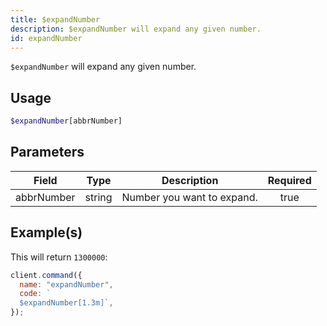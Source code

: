 ```yaml
---
title: $expandNumber
description: $expandNumber will expand any given number.
id: expandNumber
---
```


`$expandNumber` will expand any given number.

## Usage

```php
$expandNumber[abbrNumber]
```

## Parameters

| Field      | Type   | Description                | Required |
| ---------- | ------ | -------------------------- | :------: |
| abbrNumber | string | Number you want to expand. |   true   |

## Example(s)

This will return `1300000`:

```javascript
client.command({
  name: "expandNumber",
  code: `
  $expandNumber[1.3m]`,
});
```
